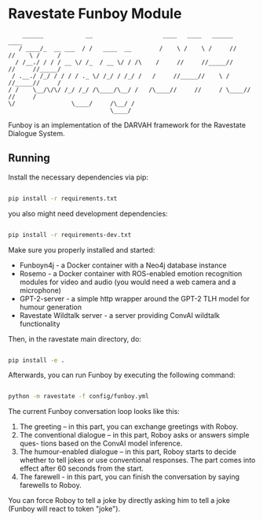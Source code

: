 # Ravestate Funboy Module

```
    ______            __                    ____   ____   ______        ____    
   / ____/_  __ ___  / /   ____  __        /    \ /    \ /     //     //    \ /     /   
  / /__./ / / / __ \/ /_  / __ \/ / /\    /     //     //_____//     //     //_____/
 / .__./ /_/ / / / / ._ \/ /_/ / /_/ /   /     //_____//    \ /     //_____//     /
/ /    \__/\/\/ /_/ /_/ /\____/\__/ /   /\____//     //     / \____//     //     / 
\/                \____/     /\__/ /
                             \____/     
```

Funboy is an implementation of the DARVAH framework for the Ravestate Dialogue System.

## Running

Install the necessary dependencies via pip:
 
```bash

pip install -r requirements.txt

```

you also might need development dependencies:
 
```bash

pip install -r requirements-dev.txt

```

Make sure you properly installed and started:
* Funboyn4j - a Docker container with a Neo4j database instance 
* Rosemo - a Docker container with ROS-enabled emotion recognition modules for video and audio (you would need a web camera and a microphone)
* GPT-2-server - a simple http wrapper around the GPT-2 TLH model for humour generation
* Ravestate Wildtalk server - a server providing ConvAI wildtalk functionality 

Then, in the ravestate main directory, do:
```bash

pip install -e .

```

Afterwards, you can run Funboy by executing the following command:
```bash

python -m ravestate -f config/funboy.yml

```

The current Funboy conversation loop looks like this:
1. The greeting – in this part, you can exchange greetings with Roboy.
2. The conventional dialogue – in this part, Roboy asks or answers simple ques-
tions based on the ConvAI model inference.
3. The humour-enabled dialogue – in this part, Roboy starts to decide whether to tell jokes or use conventional responses. 
The part comes into effect after 60 seconds from the start.
4. The farewell - in this part, you can finish the conversation by saying
farewells to Roboy.

You can force Roboy to tell a joke by directly asking him to tell a joke (Funboy will react to token "joke").

